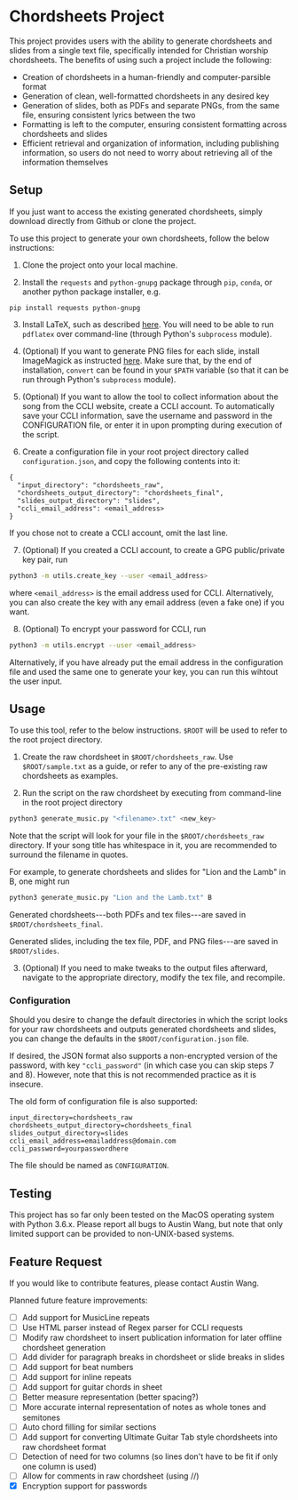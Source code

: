 # Chordsheets Project
This project provides users with the ability to generate chordsheets and slides from a single text file, specifically
intended for Christian worship chordsheets. The benefits of using such a project include the following:

* Creation of chordsheets in a human-friendly and computer-parsible format
* Generation of clean, well-formatted chordsheets in any desired key
* Generation of slides, both as PDFs and separate PNGs, from the same file, ensuring consistent lyrics between the two
* Formatting is left to the computer, ensuring consistent formatting across chordsheets and slides
* Efficient retrieval and organization of information, including publishing information, so users do not need to worry
about retrieving all of the information themselves

## Setup

If you just want to access the existing generated chordsheets, simply download directly from Github or clone the project.

To use this project to generate your own chordsheets, follow the below instructions:
1. Clone the project onto your local machine.

2. Install the `requests` and `python-gnupg` package through `pip`, `conda`, or another python package installer, e.g.
```
pip install requests python-gnupg
```

3. Install LaTeX, such as described [here](https://www.latex-project.org/get/). You will need to be able to run `pdflatex`
over command-line (through Python's `subprocess` module).

4. (Optional) If you want to generate PNG files for each slide, install ImageMagick as instructed [here](http://www.imagemagick.org/script/download.php).
Make sure that, by the end of installation, `convert` can be found in your `$PATH` variable (so that it can be run through Python's `subprocess` module).

5. (Optional) If you want to allow the tool to collect information about the song from the CCLI website, create a CCLI
account. To automatically save your CCLI information, save the username and password in the CONFIGURATION file, or enter
it in upon prompting during execution of the script.

6. Create a configuration file in your root project directory called `configuration.json`, and copy the following contents into it:
```
{
  "input_directory": "chordsheets_raw",
  "chordsheets_output_directory": "chordsheets_final",
  "slides_output_directory": "slides",
  "ccli_email_address": <email_address>
}
```
If you chose not to create a CCLI account, omit the last line.

7. (Optional) If you created a CCLI account, to create a GPG public/private key pair, run
```bash
python3 -m utils.create_key --user <email_address>
```
where `<email_address>` is the email address used for CCLI. Alternatively, you can also create the key with any email address (even a fake one) if you want.

8. (Optional) To encrypt your password for CCLI, run
```bash
python3 -m utils.encrypt --user <email_address>
```
Alternatively, if you have already put the email address in the configuration file and used the same one to generate your key,
you can run this wihtout the user input.

## Usage

To use this tool, refer to the below instructions. `$ROOT` will be used to refer to the root project directory.

1. Create the raw chordsheet in `$ROOT/chordsheets_raw`. Use `$ROOT/sample.txt` as a guide, or refer to any of the
pre-existing raw chordsheets as examples.

2. Run the script on the raw chordsheet by executing from command-line in the root project directory

```bash
python3 generate_music.py "<filename>.txt" <new_key>
```

Note that the script will look for your file in the `$ROOT/chordsheets_raw` directory. If your song title has whitespace
in it, you are recommended to surround the filename in quotes.

For example, to generate chordsheets and slides for "Lion and the Lamb" in B, one might run
```bash
python3 generate_music.py "Lion and the Lamb.txt" B
```

Generated chordsheets---both PDFs and tex files---are saved in `$ROOT/chordsheets_final`.

Generated slides, including the tex file, PDF, and PNG files---are saved in `$ROOT/slides`.

3. (Optional) If you need to make tweaks to the output files afterward, navigate to the appropriate directory, modify
the tex file, and recompile.

### Configuration

Should you desire to change the default directories in which the script looks for your raw chordsheets and outputs
generated chordsheets and slides, you can change the defaults in the `$ROOT/configuration.json` file.

If desired, the JSON format also supports a non-encrypted version of the password, with key `"ccli_password"` (in which
case you can skip steps 7 and 8). However, note that this is not recommended practice as it is insecure.

The old form of configuration file is also supported:
```
input_directory=chordsheets_raw
chordsheets_output_directory=chordsheets_final
slides_output_directory=slides
ccli_email_address=emailaddress@domain.com
ccli_password=yourpasswordhere
```
The file should be named as `CONFIGURATION`.

## Testing

This project has so far only been tested on the MacOS operating system with Python 3.6.x. Please report all bugs to
Austin Wang, but note that only limited support can be provided to non-UNIX-based systems.

## Feature Request

If you would like to contribute features, please contact Austin Wang.

Planned future feature improvements:
- [ ] Add support for MusicLine repeats
- [ ] Use HTML parser instead of Regex parser for CCLI requests
- [ ] Modify raw chordsheet to insert publication information for later offline chordsheet generation
- [ ] Add divider for paragraph breaks in chordsheet or slide breaks in slides
- [ ] Add support for beat numbers
- [ ] Add support for inline repeats
- [ ] Add support for guitar chords in sheet
- [ ] Better measure representation (better spacing?)
- [ ] More accurate internal representation of notes as whole tones and semitones
- [ ] Auto chord filling for similar sections
- [ ] Add support for converting Ultimate Guitar Tab style chordsheets into raw chordsheet format
- [ ] Detection of need for two columns (so lines don't have to be fit if only one column is used)
- [ ] Allow for comments in raw chordsheet (using //)
- [x] Encryption support for passwords